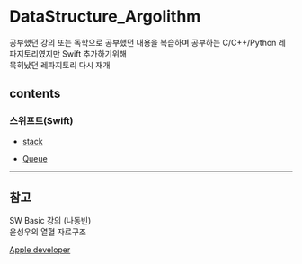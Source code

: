 # DataStructure_Argolithm

공부했던 강의 또는 독학으로 공부했던 내용을 복습하며 공부하는 C/C++/Python 레파지토리였지만 Swift 추가하기위해
<br/>
묵혀났던 레파지토리 다시 재개
<br/>

## contents

### 스위프트(Swift)

- [stack]()
  <br/>

- [Queue]()
  <br/>

---

## 참고

SW Basic 강의 (나동빈)
<br/>
윤성우의 열혈 자료구조
<br/>

[Apple developer](https://developer.apple.com/documentation/)
